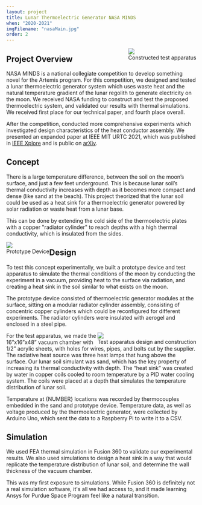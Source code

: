 ```yaml
---
layout: project
title: Lunar Thermoelectric Generator NASA MINDS 
when: "2020-2021"
imgFilename: "nasaMain.jpg"
order: 2
---
```


<div class="imgCptnBox" style="float:right">
<img src="{{ "assets/images/nasaMain.jpg" | relative_url }}" class="articleImgMain">
<figcaption class="articleCaption">Constructed test apparatus</figcaption>
</div>

## Project Overview

NASA MINDS is a national collegiate competition to develop something novel for the Artemis program.
For this competition, we designed and tested a lunar thermoelectric generator system which uses waste heat 
and the natural temperature gradient of the lunar regolith to generate electricity on the moon. We received NASA funding to construct and test the proposed thermoelectric system, and validated our results with thermal simulations. We received first place for our technical paper, and fourth place overall.

After the competition, conducted more comprehensive experiments which investigated design characteristics of the heat conductor assembly. We presented an expanded paper at IEEE MIT URTC 2021, which was published in <a href="https://ieeexplore.ieee.org/document/9701608" class="link" target="_blank" rel="noopener noreferrer">IEEE Xplore</a> and is public on <a href="https://arxiv.org/abs/2107.12583" class="link" target="_blank" rel="noopener noreferrer">arXiv</a>.

## Concept

There is a large temperature difference, between the soil on the moon’s surface, and just a few feet underground. This is because lunar soil’s thermal conductivity increases with depth as it becomes more compact and dense (like sand at the beach). This project theorized that the lunar soil could be used as a heat sink for a thermoelectric generator powered by solar radiation or waste heat from a lunar base.

This can be done by extending the cold side of the thermoelectric plates with a copper "radiator cylinder" to reach depths with a high thermal conductivity, which is insulated from the sides.

<div class="imgCptnBox" style="float:left">
<img src="{{ "assets/images/teg.png" | relative_url }}" class="articleImg" style="padding-right:16px">
<figcaption class="articleCaption">Prototype Device</figcaption>
</div>


## Design 

To test this concept experimentally, we built a prototype device and test apparatus to simulate the thermal conditions of the moon by conducting the experiment in a vacuum, providing heat to the surface via radiation, and creating a heat sink in the soil similar to what exists on the moon.

The prototype device consisted of thermoelectric generator modules at the surface, sitting on a modular radiator cylinder assembly, consisting of concentric copper cylinders which could be reconfigured for different experiments. The radiator cylinders were insulated with aerogel and enclosed in a steel pipe.

<div class="imgCptnBox" style="float:right">
<img src="{{ "assets/images/testRig.png" | relative_url }}" class="articleImgMain">
<figcaption class="articleCaption">Test apparatus design and construction</figcaption>
</div>

For the test apparatus, we made the 16”x16”x48” vacuum chamber with 1/2” acrylic sheets, with holes for wires, pipes, and bolts cut by the supplier. The radiative heat source was three heat lamps that hung above the surface. Our lunar soil simulant was sand, which has the key property of increasing its thermal conductivity with depth. The “heat sink” was created by water in copper coils cooled to room temperature by a PID water cooling system. The coils were placed at a depth that simulates the temperature distribution of lunar soil.

Temperature at {NUMBER} locations was recorded by thermocouples embedded in the sand and prototype device. Temperature data, as well as voltage produced by the thermoelectric generator, were collected by Arduino Uno, which sent the data to a Raspberry Pi to write it to a CSV.

## Simulation

We used FEA thermal simulation in Fusion 360 to validate our experimental results. We also used simulations to design a heat sink in a way that would replicate the temperature distribution of lunar soil, and determine the wall thickness of the vacuum chamber.

This was my first exposure to simulations. While Fusion 360 is definitely not a real simulation software, it's all we had access to, and it made learning Ansys for Purdue Space Program feel like a natural transition.
